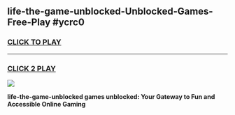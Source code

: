 
## life-the-game-unblocked-Unblocked-Games-Free-Play #ycrc0
<h3>
<a href="https://us.freeplayer.one?title=life-the-game-unblocked&ref=9M">CLICK TO PLAY</a></h3>
<hr>

<h3>
<a href="https://us.freeplayer.one?title=life-the-game-unblocked&ref=9M">CLICK 2 PLAY</a>
  
</h3>

<a href="https://us.freeplayer.one?title=life-the-game-unblocked&ref=9M"><img src="https://clearcache.store/games.png"></a>


**life-the-game-unblocked games unblocked: Your Gateway to Fun and Accessible Online Gaming**

